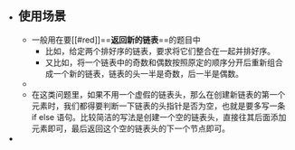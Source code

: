 - ## 使用场景
	- 一般用在要[[#red]]==**返回新的链表**==的题目中
		- 比如，给定两个排好序的链表，要求将它们整合在一起并排好序。
		- 又比如，将一个链表中的奇数和偶数按照原定的顺序分开后重新组合成一个新的链表，链表的头一半是奇数，后一半是偶数。
	-
	- 在这类问题里，如果不用一个虚假的链表头，那么在创建新链表的第一个元素时，我们都得要判断一下链表的头指针是否为空，也就是要多写一条 if else 语句。比较简洁的写法是创建一个空的链表头，直接往其后面添加元素即可，最后返回这个空的链表头的下一个节点即可。
-